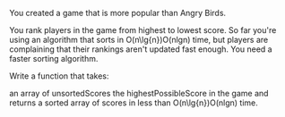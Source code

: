 You created a game that is more popular than Angry Birds.

You rank players in the game from highest to lowest score. So far you're using an algorithm that sorts in O(n\lg{n})O(nlgn) time, 
but players are complaining that their rankings aren't updated fast enough. You need a faster sorting algorithm.

Write a function that takes:

an array of unsortedScores
the highestPossibleScore in the game
and returns a sorted array of scores in less than O(n\lg{n})O(nlgn) time.